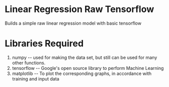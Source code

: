 # Linear Regression Raw Tensorflow
Builds a simple raw linear regression model with basic tensorflow

# Libraries Required

1. numpy         -- used for making the data set, but still can be used for many other functions.
2. tensorflow    -- Google's open source library to perform Machine Learning
3. matplotlib    -- To plot the corresponding graphs, in accordance with training and input data
